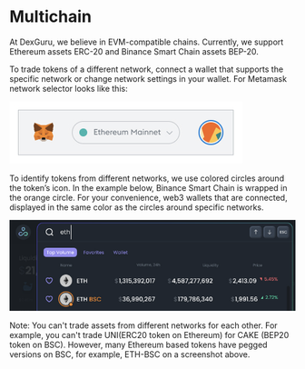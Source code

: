 # Multichain

At DexGuru, we believe in EVM-compatible chains. Currently, we support Ethereum assets ERC-20 and Binance Smart Chain assets BEP-20.   


To trade tokens of a different network, connect a wallet that supports the specific network or change network settings in your wallet. For Metamask network selector looks like this:

![Meramask network selector](../.gitbook/assets/image%20%2814%29.png)

To identify tokens from different networks, we use colored circles around the token’s icon. In the example below, Binance Smart Chain is wrapped in the orange circle. For your convenience, web3 wallets that are connected, displayed in the same color as the circles around specific networks. 

![Market Selector identifies BSC network with orange color](../.gitbook/assets/image%20%2816%29.png)

  
  
Note: You can't trade assets from different networks for each other. For example,  you can't trade UNI\(ERC20 token on Ethereum\) for CAKE \(BEP20 token on BSC\). However, many Ethereum based tokens have pegged versions on BSC, for example, ETH-BSC on a screenshot above.

